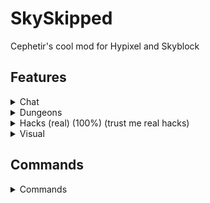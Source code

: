# SkySkipped
Cephetir's cool mod for Hypixel and Skyblock

## Features
<details>
    <summary>Chat</summary>

### Chat
- Party Chat Swapper
    - Automatically swaps between party chat and global chat on leave/join party
- Name ping
    - Plays sound when someone says your name in chat
</details>

<details>
    <summary>Dungeons</summary>

### Dungeons
- Auto Ghost Block
    - Automatically make ghost block on stairs, upside down stairs, skulls, etc.
- Auto Dungeon Leave/Auto Fragbot Invite
    - Leaves dungeon on its end
- Chest Closer
    - Auto close chests in dungeons and crystal hollows
- 300 Score Ping
    - Ping on 300 score reached (customizable message)
- Rabbit Hat Ping
    - Ping on Watcher cleared
- Player ESP
    - Show players through walls in dungeons
- Terminals Display
    - Display called terminals in player's nametag
</details>

<details>
    <summary>Hacks (real) (100%) (trust me real hacks)</summary>

### Hacks (real) (100%) (trust me real hacks)
- Unstuck for Pizza client
    - Moves player when its stuck in a block
- Block ability
    - Blocks any item's ability
</details>

<details>
    <summary>Visual</summary>

### Visual
- Hide Pet's Candies
    - Hides pet's candies counter in tooltip
- Pets Overlay
    - Good-looking overlay for pets menu
- Highlight Presents in Jerry Workshop
    - Highlight presents in Jerry Workshop
- Perspective Toggle
    - Activates 3rd perspective on key
- Custom Scoreboard
    - Replaces "www.hypixel.net" text with custom one
- Remove Red Numbers In Scoreboard
</details>

## Commands
<details>
    <summary>Commands</summary>

- /sm or /sm gui - opens config gui
- /sm github - opens official github page
- /sm crit - shows last critical hit
- /sm pet [pet index] - Auto select pet very fast
- /sm help - shows all commands list
</details>